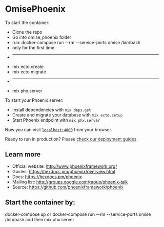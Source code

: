 


# OmisePhoenix

To start the container:
  * Clone the repo
  * Go into omise_phoenix folder
  * run: docker-compose run --rm --service-ports omise /bin/bash
  * only for the first time:
  * ---
  * mix ecto.create
  * mix ecto.migrate
  * ---
  * mix phx.server

To start your Phoenix server:

  * Install dependencies with `mix deps.get`
  * Create and migrate your database with `mix ecto.setup`
  * Start Phoenix endpoint with `mix phx.server`

Now you can visit [`localhost:4000`](http://localhost:4000) from your browser.

Ready to run in production? Please [check our deployment guides](https://hexdocs.pm/phoenix/deployment.html).

## Learn more

  * Official website: http://www.phoenixframework.org/
  * Guides: https://hexdocs.pm/phoenix/overview.html
  * Docs: https://hexdocs.pm/phoenix
  * Mailing list: http://groups.google.com/group/phoenix-talk
  * Source: https://github.com/phoenixframework/phoenix

## Start the container by:
docker-compose up
or
docker-compose run --rm --service-ports omise /bin/bash
and then mix phx.server
